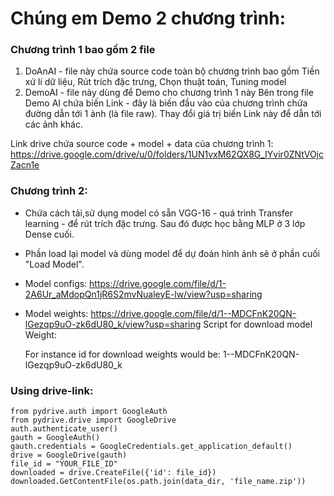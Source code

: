 # Chúng em Demo 2 chương trình:
### Chương trình 1 bao gồm 2 file
1. DoAnAI - file này chứa source code toàn bộ chương trình bao gồm Tiền xử lí dữ liệu, Rút trích đặc trưng, Chọn thuật toán, Tuning model
2. DemoAI - file này dùng để Demo cho chương trình 1 này
Bên trong file Demo AI chứa biến Link - đây là biến đầu vào của chương trình chứa đường dẫn tới 1 ảnh (là file raw).
Thay đổi giá trị biến Link này để dẫn tới các ảnh khác.

Link drive chứa source code + model + data của chương trình 1: 
https://drive.google.com/drive/u/0/folders/1UN1vxM62QX8G_IYvir0ZNtVOjcZacn1e

### Chương trình 2:
- Chứa cách tải,sử dụng model có sẵn VGG-16 - quá trình Transfer learning - để rút trích đặc trưng. Sau đó được học bằng MLP ở 3 lớp Dense cuối.
- Phần load lại model và dùng model để dự đoán hình ảnh sẽ ở phần cuối "Load Model". 

- Model configs:
  https://drive.google.com/file/d/1-2A6Ur_aMdopQn1jR6S2mvNualeyE-lw/view?usp=sharing
- Model weights:
  https://drive.google.com/file/d/1--MDCFnK20QN-lGezqp9uO-zk6dU80_k/view?usp=sharing
  Script for download model Weight:

  For instance id for download weights would be:
  1--MDCFnK20QN-lGezqp9uO-zk6dU80_k

### Using drive-link:
	from pydrive.auth import GoogleAuth
	from pydrive.drive import GoogleDrive
	auth.authenticate_user()
	gauth = GoogleAuth()
	gauth.credentials = GoogleCredentials.get_application_default()
	drive = GoogleDrive(gauth)
	file_id = "YOUR_FILE_ID"
	downloaded = drive.CreateFile({'id': file_id})
	downloaded.GetContentFile(os.path.join(data_dir, 'file_name.zip'))
